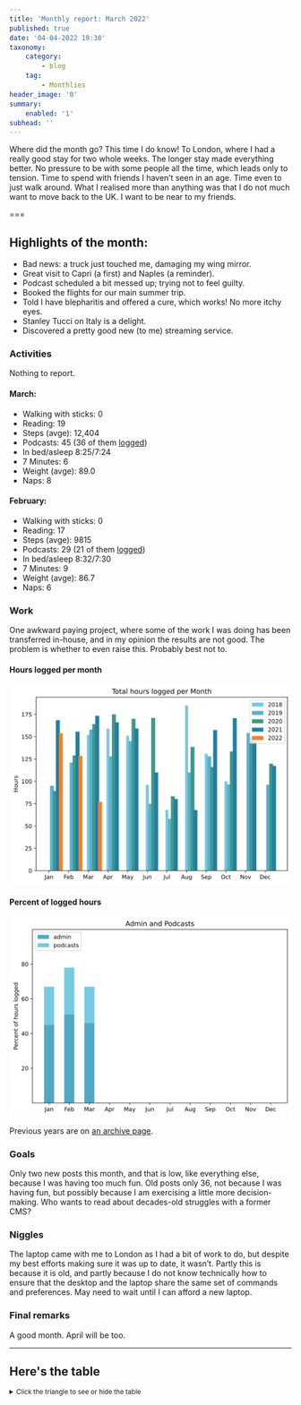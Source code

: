 ```yaml
---
title: 'Monthly report: March 2022'
published: true
date: '04-04-2022 19:30'
taxonomy:
    category:
        - blog
    tag:
        - Monthlies
header_image: '0'
summary:
    enabled: '1'
subhead: ''
---
```


Where did the month go? This time I do know! To London, where I had a really good stay for two whole weeks. The longer stay made everything better. No pressure to be with some people all the time, which leads only to tension. Time to spend with friends I haven’t seen in an age. Time even to just walk around. What I realised more than anything was that I do not much want to move back to the UK. I want to be near to my friends.

===

## Highlights of the month:

- Bad news: a truck just touched me, damaging my wing mirror.
- Great visit to Capri (a first) and Naples (a reminder).
- Podcast scheduled a bit messed up; trying not to feel guilty.
- Booked the flights for our main summer trip.
- Told I have blepharitis and offered a cure, which works! No more itchy eyes.
- Stanley Tucci on Italy is a delight.
- Discovered a pretty good new (to me) streaming service.

### Activities

Nothing to report. 

#### March: 
* Walking with sticks: 0
* Reading: 19
* Steps (avge): 12,404
* Podcasts: 45 (36 of them [logged](https://www.jeremycherfas.net/stream/))
* In bed/asleep 8:25/7:24
* 7 Minutes: 6
* Weight (avge): 89.0
* Naps: 8

#### February: 
* Walking with sticks: 0
* Reading: 17
* Steps (avge): 9815
* Podcasts: 29 (21 of them [logged](https://www.jeremycherfas.net/stream/))
* In bed/asleep 8:32/7:30
* 7 Minutes: 9
* Weight (avge): 86.7
* Naps: 6

### Work

One awkward paying project, where some of the work I was doing has been transferred in-house, and in my opinion the results are not good. The problem is whether to even raise this. Probably best not to.

#### Hours logged per month

![Graph of total hours worked each month since January 2018](hours-logged2018-2021-03.svg)

#### Percent of logged hours

![Percentage of hours logged for Admin (51%) and Podcasts (27%)](percents-2022.svg)

Previous years are on [an archive page](https://jeremycherfas.net/blog/working-life).

### Goals

Only two new posts this month, and that is low, like everything else, because I was having too much fun. Old posts only 36, not because I was having fun, but possibly because I am exercising a little more decision-making. Who wants to read about decades-old struggles with a former CMS?

### Niggles

The laptop came with me to London as I had a bit of work to do, but despite my best efforts making sure it was up to date, it wasn’t. Partly this is because it is old, and partly because I do not know technically how to ensure that the desktop and the laptop share the same set of commands and preferences. May need to wait until I can afford a new laptop.

### Final remarks

A good month. April will be too.

----

## Here's the table
<details>
<summary style="font-size: smaller;">Click the triangle to see or hide the table</summary>
<table class="worktable">
<thead>
<tr>
<th style="text-align: right;" class="bigrow">Month</th>
<th style="text-align: center;" class="bigrow">Total</th>
<th style="text-align: center;" class="smallrow">Daily</th>
<th style="text-align: center;"class="smallrow">Admin %</th>
<th style="text-align: center;"class="smallrow">ETP %</th>
<th style="text-align: center;"class="smallrow">Other %</th>
</tr>
</thead>
<tbody>
<tr>
<td style="text-align: right;">2022-03</td>
<td style="text-align: center;">77.1</td>
<td style="text-align: center;">2.48</td>
<td style="text-align: center;">46</td>
<td style="text-align: center;">21</td>
<td style="text-align: center;">33</td>
</tr>
<tr>
<td style="text-align: right;">2022-02</td>
<td style="text-align: center;">128.5</td>
<td style="text-align: center;">4.62</td>
<td style="text-align: center;">51</td>
<td style="text-align: center;">27</td>
<td style="text-align: center;">22</td>
</tr>
<tr>
<td style="text-align: right;">2022-01</td>
<td style="text-align: center;">153.9</td>
<td style="text-align: center;">4.96</td>
<td style="text-align: center;">45</td>
<td style="text-align: center;">22</td>
<td style="text-align: center;">33</td>
</tr>
</tbody>
</table>
</details>
